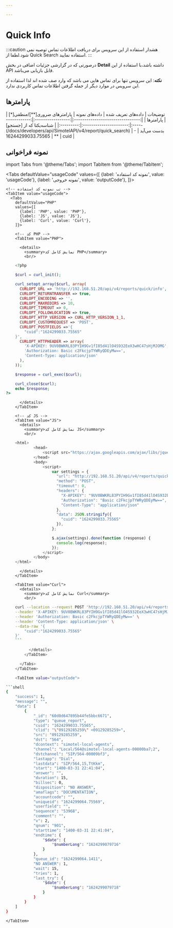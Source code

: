 ```yaml
---

---
```

# Quick Info
:::caution هشدار
استفاده از این سرویس برای دریافت اطلاعات تماس توصیه نمی شود.لطفا از Quick Search استفاده نمایید.
:::

در‌صورتی که در گزارشی جزئیات اضافی در بخش **Detail** داشته باشد،با استفاده از این API قابل‌ بازیابی می‌باشد.

**نکته**: این سرویس تنها برای تماس هایی می باشد که وارد صف شده اند لذا استفاده از این سرویس در موارد دیگر از جمله گرفتن اطلاعات تماس کاربردی ندارد.

## پارامتر‌ها
<div class="custom-table">
|              توضیحات             | داده‌های تعریف شده |   داده‌های نمونه   | پارامترهای ضروری[**]/منطقی[*] | پارامتر‌ها |
|:--------------------------------:|:-----------------:|:-----------------:|:----------------------:|:---------:|
| شناسه‌یکتا که از [جستجو](/docs/developers/api/SimotelAPI/v4/report/quick_search) بدست می‌آید |         -         | 16244299033.75565 |           **           |    cuid   |
</div>


## نمونه فراخوانی

<!--  -->

import Tabs from '@theme/Tabs';
import TabItem from '@theme/TabItem';

  <Tabs
    defaultValue="usageCode"
    values={[
      {label: 'نمونه کد استفاده', value: 'usageCode'},
      {label: 'نمونه خروجی', value: 'outputCode'},
    ]}>

    <!-- تب نمونه کد استفاده -->
    <TabItem value="usageCode">
      <Tabs
        defaultValue="PHP"
        values={[
          {label: 'PHP', value: 'PHP'},
          {label: 'JS', value: 'JS'},
          {label: 'Curl', value: 'Curl'},
        ]}>

        <!-- کد PHP -->
        <TabItem value="PHP">
      
          <details>
            <summary>نمایش کامل کد PHP</summary>
            <br/>

```php
	<?php

	$curl = curl_init();

	curl_setopt_array($curl, array(
	  CURLOPT_URL => 'http://192.168.51.20/api/v4/reports/quick/info',
	  CURLOPT_RETURNTRANSFER => true,
	  CURLOPT_ENCODING => '',
	  CURLOPT_MAXREDIRS => 10,
	  CURLOPT_TIMEOUT => 0,
	  CURLOPT_FOLLOWLOCATION => true,
	  CURLOPT_HTTP_VERSION => CURL_HTTP_VERSION_1_1,
	  CURLOPT_CUSTOMREQUEST => 'POST',
	  CURLOPT_POSTFIELDS =>'{
		"cuid":"1624299033.75565"
	}',
	  CURLOPT_HTTPHEADER => array(
		'X-APIKEY: 9UV0BWKRL83PYIH9Gv1fI85d41lO4S932EeX3wHC47sHjMJOMG',
		'Authorization: Basic c2FkcjpTYWRyQDEyMw==',
		'Content-Type: application/json'
	  ),
	));

	$response = curl_exec($curl);

	curl_close($curl);
	echo $response;
?>
```

          </details>
        </TabItem>

        <!-- کد JS -->
        <TabItem value="JS">
          <details>
            <summary>نمایش کامل کد JS</summary>
            <br/>

```js
	<html>
			<head>
				<script src="https://ajax.googleapis.com/ajax/libs/jquery/3.5.1/jquery.min.js"></script>
			</head>
			<body>
				<script>
					var settings = {
					  "url": "http://192.168.51.20/api/v4/reports/quick/info",
					  "method": "POST",
					  "timeout": 0,
					  "headers": {
						"X-APIKEY": "9UV0BWKRL83PYIH9Gv1fI85d41lO4S932EeX3wHC47sHjMJOMG",
						"Authorization": "Basic c2FkcjpTYWRyQDEyMw==",
						"Content-Type": "application/json"
					  },
					  "data": JSON.stringify({
						"cuid": "1624299033.75565"
					  }),
					};

					$.ajax(settings).done(function (response) {
					  console.log(response);
					});
				</script>
			</body>
	</html>
```

          </details>
        </TabItem>

        <TabItem value="Curl">
          <details>
            <summary>نمایش کامل کد Curl</summary>
            <br/>


```bash
	curl --location --request POST 'http://192.168.51.20/api/v4/reports/quick/info' \
	--header 'X-APIKEY: 9UV0BWKRL83PYIH9Gv1fI85d41lO4S932EeX3wHC47sHjMJOMG' \
	--header 'Authorization: Basic c2FkcjpTYWRyQDEyMw==' \
	--header 'Content-Type: application/json' \
	--data-raw '{
		"cuid":"1624299033.75565"
	}'
	```

          </details>
        </TabItem>

      </Tabs>
    </TabItem>

    <TabItem value="outputCode">

```shell
{
    "success": 1,
    "message": "",
    "data": [
        {
            "_id": "60d0d647895b44fe5bbc6671",
            "type": "queue_report",
            "cuid": "1624299033.75565",
            "clid": "\"09129285259\" <09129285259>",
            "src": "09129285259",
            "dst": "564",
            "dcontext": "simotel-local-agents",
            "channel": "Local/564@simotel-local-agents-00000ba7;2",
            "dstchannel": "SIP/564-00009bf3",
            "lastapp": "Dial",
            "lastdata": "SIP/564,15,TtKkm",
            "start": "1400-03-31 22:41:04",
            "answer": "",
            "duration": 15,
            "billsec": 0,
            "disposition": "NO ANSWER",
            "amaflags": "DOCUMENTATION",
            "accountcode": "",
            "uniqueid": "1624299064.75569",
            "userfield": "",
            "sequence": "53968",
            "comment": "",
            "v": 2,
            "qnum": "901",
            "starttime": "1400-03-31 22:41:04",
            "endtime": {
                "$date": {
                    "$numberLong": "1624299079716"
                }
            },
            "queue_id": "1624299064.1411",
            "NO ANSWER": 1,
            "wait": 15,
            "tries": 1,
            "last_try": {
                "$date": {
                    "$numberLong": "1624299079718"
                }
            }
        }
    ]
}
```
    </TabItem>

  </Tabs>
